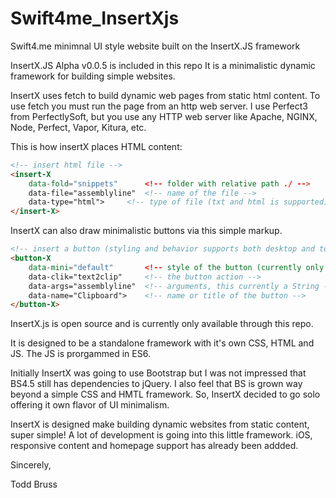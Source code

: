 # Swift4me_InsertXjs
Swift4.me minimnal UI style website
built on the InsertX.JS framework

InsertX.JS Alpha v0.0.5 is included in this repo
It is a minimalistic dynamic framework for building simple websites.

InsertX uses fetch to build dynamic web pages from static html content. To use fetch you must run the page from an http web server. I use Perfect3 from PerfectlySoft, but you use any HTTP web server like Apache, NGINX, Node, Perfect, Vapor, Kitura, etc.

This is how insertX places HTML content:

```html
<!-- insert html file -->
<insert-X
	data-fold="snippets" 	  <!-- folder with relative path ./ -->	
	data-file="assemblyline"  <!-- name of the file -->
	data-type="html">	  <!-- type of file (txt and html is supported) -->
</insert-X>
```

InsertX can also draw minimalistic buttons via this simple markup.

```html
<!-- insert a button (styling and behavior supports both desktop and touch devices) -->
<button-X
	data-mini="default"       <!-- style of the button (currently only option is default) -->
	data-clik="text2clip"     <!-- the button action -->
	data-args="assemblyline"  <!-- arguments, this currently a String -->
	data-name="Clipboard">    <!-- name or title of the button -->
</button-X>
```

InsertX.js is open source and is currently only available through this repo.

It is designed to be a standalone framework with it's own CSS, HTML and JS. The JS is prorgammed in ES6.

Initially InsertX was going to use Bootstrap but I was not impressed that BS4.5 still has dependencies to jQuery. I also feel that BS is grown way beyond a simple CSS and HMTL framework. So, InsertX decided to go solo offering it own flavor of UI minimalism.

InsertX is designed make building dynamic websites from static content, super simple! A lot of development is going into this little framework. iOS, responsive content and homepage support has already been addded.

Sincerely,

Todd Bruss
